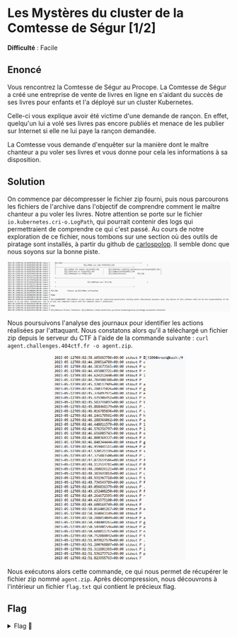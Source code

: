 # Les Mystères du cluster de la Comtesse de Ségur [1/2]

**Difficulté** : Facile

## Enoncé
Vous rencontrez la Comtesse de Ségur au Procope. La Comtesse de Ségur a créé une entreprise de vente de livres en ligne en s'aidant du succès de ses livres pour enfants et l'a déployé sur un cluster Kubernetes.

Celle-ci vous explique avoir été victime d'une demande de rançon. En effet, quelqu'un lui a volé ses livres pas encore publiés et menace de les publier sur Internet si elle ne lui paye la rançon demandée.

La Comtesse vous demande d'enquêter sur la manière dont le maître chanteur a pu voler ses livres et vous donne pour cela les informations à sa disposition.


## Solution
On commence par décompresser le fichier zip fourni, puis nous parcourons les fichiers de l'archive dans l'objectif de comprendre comment le maître chanteur a pu voler les livres. Notre attention se porte sur le fichier `io.kubernetes.cri-o.LogPath`, qui pourrait contenir des logs qui permettraient de comprendre ce qui c'est passé. Au cours de notre exploration de ce fichier, nous tombons sur une section où des outils de piratage sont installés, à partir du github de [carlospolop](https://github.com/sponsors/carlospolop). Il semble donc que nous soyons sur la bonne piste.

<p align="center"><img src="Hacking Tools.png" alt="Hacking Tools" width="900"></p>

Nous poursuivons l'analyse des journaux pour identifier les actions réalisées par l'attaquant. Nous constatons alors qu'il a téléchargé un fichier zip depuis le serveur du CTF à l'aide de la commande suivante : `curl agent.challenges.404ctf.fr -o agent.zip`.

<p align="center"><img src="Attacker Command.png" alt="Attacker Command" width="300"></p>

Nous exécutons alors cette commande, ce qui nous permet de récupérer le fichier zip nommé `agent.zip`. Après décompression, nous découvrons à l'intérieur un fichier `flag.txt` qui contient le précieux flag.

## Flag

<details>
<summary> Flag 🚩</summary>

```
404CTF{K8S_checkpoints_utile_pour_le_forensic}
```